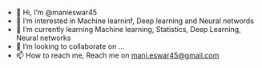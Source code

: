 - 👋 Hi, I’m @manieswar45
- 👀 I’m interested in Machine learninf, Deep learning and Neural networds
- 🌱 I’m currently learning Machine learning, Statistics, Deep Learning, Neural networks
- 💞️ I’m looking to collaborate on ...
- 📫 How to reach me, Reach me on mani.eswar45@gmail.com

<!---
manieswar45/manieswar45 is a ✨ special ✨ repository because its `README.md` (this file) appears on your GitHub profile.
You can click the Preview link to take a look at your changes.
--->
